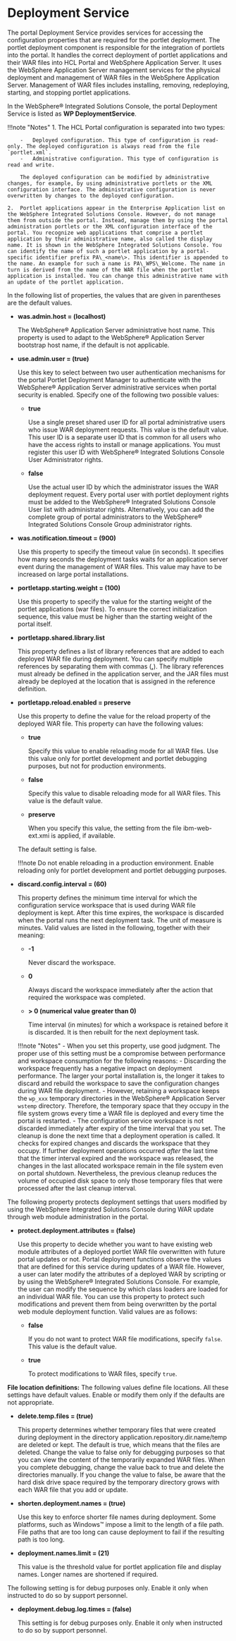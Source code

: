 # Deployment Service

The portal Deployment Service provides services for accessing the configuration properties that are required for the portlet deployment. The portlet deployment component is responsible for the integration of portlets into the portal. It handles the correct deployment of portlet applications and their WAR files into HCL Portal and WebSphere Application Server. It uses the WebSphere Application Server management services for the physical deployment and management of WAR files in the WebSphere Application Server. Management of WAR files includes installing, removing, redeploying, starting, and stopping portlet applications.

In the WebSphere® Integrated Solutions Console, the portal Deployment Service is listed as **WP DeploymentService**.

!!!note "Notes"
    1.  The HCL Portal configuration is separated into two types:

        -   Deployed configuration. This type of configuration is read-only. The deployed configuration is always read from the file `portlet.xml`.
        -   Administrative configuration. This type of configuration is read and write.
    
        The deployed configuration can be modified by administrative changes, for example, by using administrative portlets or the XML configuration interface. The administrative configuration is never overwritten by changes to the deployed configuration.

    2.  Portlet applications appear in the Enterprise Application list on the WebSphere Integrated Solutions Console. However, do not manage them from outside the portal. Instead, manage them by using the portal administration portlets or the XML configuration interface of the portal. You recognize web applications that comprise a portlet application by their administrative name, also called the display name. It is shown in the WebSphere Integrated Solutions Console. You can identify the name of such a portlet application by a portal-specific identifier prefix PA\_<name\>. This identifier is appended to the name. An example for such a name is PA\_WPS\_Welcome. The name in turn is derived from the name of the WAR file when the portlet application is installed. You can change this administrative name with an update of the portlet application.

In the following list of properties, the values that are given in parentheses are the default values.

-   **was.admin.host = \(localhost\)**

    The WebSphere® Application Server administrative host name. This property is used to adapt to the WebSphere® Application Server bootstrap host name, if the default is not applicable.

-   **use.admin.user = \(true\)**

    Use this key to select between two user authentication mechanisms for the portal Portlet Deployment Manager to authenticate with the WebSphere® Application Server administrative services when portal security is enabled. Specify one of the following two possible values:

    -   **true**

        Use a single preset shared user ID for all portal administrative users who issue WAR deployment requests. This value is the default value. This user ID is a separate user ID that is common for all users who have the access rights to install or manage applications. You must register this user ID with WebSphere® Integrated Solutions Console User Administrator rights.

    -   **false**

        Use the actual user ID by which the administrator issues the WAR deployment request. Every portal user with portlet deployment rights must be added to the WebSphere® Integrated Solutions Console User list with administrator rights. Alternatively, you can add the complete group of portal administrators to the WebSphere® Integrated Solutions Console Group administrator rights.

-   **was.notification.timeout = \(900\)**

    Use this property to specify the timeout value \(in seconds\). It specifies how many seconds the deployment tasks waits for an application server event during the management of WAR files. This value may have to be increased on large portal installations.

-   **portletapp.starting.weight = \(100\)**

    Use this property to specify the value for the starting weight of the portlet applications \(war files\). To ensure the correct initialization sequence, this value must be higher than the starting weight of the portal itself.

-   **portletapp.shared.library.list**

    This property defines a list of library references that are added to each deployed WAR file during deployment. You can specify multiple references by separating them with commas \(**,**\). The library references must already be defined in the application server, and the JAR files must already be deployed at the location that is assigned in the reference definition.

-   **portletapp.reload.enabled = preserve**

    Use this property to define the value for the reload property of the deployed WAR file. This property can have the following values:

    -   **true**

        Specify this value to enable reloading mode for all WAR files. Use this value only for portlet development and portlet debugging purposes, but not for production environments.

    -   **false**

        Specify this value to disable reloading mode for all WAR files. This value is the default value.

    -   **preserve**

        When you specify this value, the setting from the file ibm-web-ext.xmi is applied, if available.

    The default setting is false.

    !!!note
        Do not enable reloading in a production environment. Enable reloading only for portlet development and portlet debugging purposes.

-   **discard.config.interval = \(60\)**

    This property defines the minimum time interval for which the configuration service workspace that is used during WAR file deployment is kept. After this time expires, the workspace is discarded when the portal runs the next deployment task. The unit of measure is minutes. Valid values are listed in the following, together with their meaning:

    -   **-1**

        Never discard the workspace.

    -   **0**

        Always discard the workspace immediately after the action that required the workspace was completed.

    -   **\> 0 \(numerical value greater than 0\)**

        Time interval \(in minutes\) for which a workspace is retained before it is discarded. It is then rebuilt for the next deployment task.

    !!!note "Notes"
        -   When you set this property, use good judgment. The proper use of this setting must be a compromise between performance and workspace consumption for the following reasons:
            -   Discarding the workspace frequently has a negative impact on deployment performance. The larger your portal installation is, the longer it takes to discard and rebuild the workspace to save the configuration changes during WAR file deployment.
            -   However, retaining a workspace keeps the `wp_xxx` temporary directories in the WebSphere® Application Server `wstemp` directory. Therefore, the temporary space that they occupy in the file system grows every time a WAR file is deployed and every time the portal is restarted.
        -   The configuration service workspace is not discarded immediately after expiry of the time interval that you set. The cleanup is done the next time that a deployment operation is called. It checks for expired changes and discards the workspace that they occupy. If further deployment operations occurred *after* the last time that the timer interval expired and the workspace was released, the changes in the last allocated workspace remain in the file system even on portal shutdown. Nevertheless, the previous cleanup reduces the volume of occupied disk space to only those temporary files that were processed after the last cleanup interval.

The following property protects deployment settings that users modified by using the WebSphere Integrated Solutions Console during WAR update through web module administration in the portal.

-   **protect.deployment.attributes = \(false\)**

    Use this property to decide whether you want to have existing web module attributes of a deployed portlet WAR file overwritten with future portal updates or not. Portal deployment functions observe the values that are defined for this service during updates of a WAR file. However, a user can later modify the attributes of a deployed WAR by scripting or by using the WebSphere® Integrated Solutions Console. For example, the user can modify the sequence by which class loaders are loaded for an individual WAR file. You can use this property to protect such modifications and prevent them from being overwritten by the portal web module deployment function. Valid values are as follows:

    -   **false**

        If you do not want to protect WAR file modifications, specify `false`. This value is the default value.

    -   **true**

        To protect modifications to WAR files, specify `true`.


**File location definitions:** The following values define file locations. All these settings have default values. Enable or modify them only if the defaults are not appropriate.

-   **delete.temp.files = \(true\)**

    This property determines whether temporary files that were created during deployment in the directory application.repository.dir.name/temp are deleted or kept. The default is true, which means that the files are deleted. Change the value to false only for debugging purposes so that you can view the content of the temporarily expanded WAR files. When you complete debugging, change the value back to true and delete the directories manually. If you change the value to false, be aware that the hard disk drive space required by the temporary directory grows with each WAR file that you add or update.

-   **shorten.deployment.names = \(true\)**

    Use this key to enforce shorter file names during deployment. Some platforms, such as Windows™ impose a limit to the length of a file path. File paths that are too long can cause deployment to fail if the resulting path is too long.

-   **deployment.names.limit = \(21\)**

    This value is the threshold value for portlet application file and display names. Longer names are shortened if required.


The following setting is for debug purposes only. Enable it only when instructed to do so by support personnel.

-   **deployment.debug.log.times = \(false\)**

    This setting is for debug purposes only. Enable it only when instructed to do so by support personnel.




